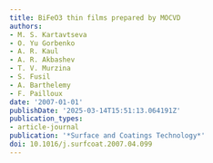 ```yaml
---
title: BiFeO3 thin films prepared by MOCVD
authors:
- M. S. Kartavtseva
- O. Yu Gorbenko
- A. R. Kaul
- A. R. Akbashev
- T. V. Murzina
- S. Fusil
- A. Barthelemy
- F. Pailloux
date: '2007-01-01'
publishDate: '2025-03-14T15:51:13.064191Z'
publication_types:
- article-journal
publication: '*Surface and Coatings Technology*'
doi: 10.1016/j.surfcoat.2007.04.099
---
```

